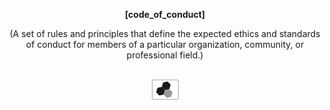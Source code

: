 
<div id="header" align="center">
  
  <b>[code_of_conduct]</b>
  
  (A set of rules and principles that define the expected ethics and standards of conduct for members of a particular organization, community, or professional field.)
  </br></br>
<div id="badges">
  <a href="https://github.com/denisandroid">
    <img src="https://github.com/UlinProject/img/blob/main/short_32/clulab.png?raw=true" alt="uproject"/>
  </a>
</div>
</div>

